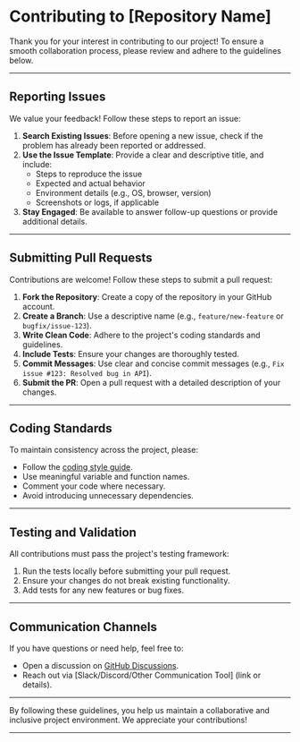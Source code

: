# Contributing to [Repository Name]

Thank you for your interest in contributing to our project! To ensure a smooth collaboration process, please review and adhere to the guidelines below.

---

## Reporting Issues

We value your feedback! Follow these steps to report an issue:

1. **Search Existing Issues**: Before opening a new issue, check if the problem has already been reported or addressed.
2. **Use the Issue Template**: Provide a clear and descriptive title, and include:
   - Steps to reproduce the issue
   - Expected and actual behavior
   - Environment details (e.g., OS, browser, version)
   - Screenshots or logs, if applicable
3. **Stay Engaged**: Be available to answer follow-up questions or provide additional details.

---

## Submitting Pull Requests

Contributions are welcome! Follow these steps to submit a pull request:

1. **Fork the Repository**: Create a copy of the repository in your GitHub account.
2. **Create a Branch**: Use a descriptive name (e.g., `feature/new-feature` or `bugfix/issue-123`).
3. **Write Clean Code**: Adhere to the project's coding standards and guidelines.
4. **Include Tests**: Ensure your changes are thoroughly tested.
5. **Commit Messages**: Use clear and concise commit messages (e.g., `Fix issue #123: Resolved bug in API`).
6. **Submit the PR**: Open a pull request with a detailed description of your changes.

---

## Coding Standards

To maintain consistency across the project, please:

- Follow the [coding style guide](link-to-style-guide).
- Use meaningful variable and function names.
- Comment your code where necessary.
- Avoid introducing unnecessary dependencies.

---

## Testing and Validation

All contributions must pass the project's testing framework:

1. Run the tests locally before submitting your pull request.
2. Ensure your changes do not break existing functionality.
3. Add tests for any new features or bug fixes.

---

## Communication Channels

If you have questions or need help, feel free to:

- Open a discussion on [GitHub Discussions](link-to-discussions).
- Reach out via [Slack/Discord/Other Communication Tool] (link or details).

---

By following these guidelines, you help us maintain a collaborative and inclusive project environment. We appreciate your contributions!

---
